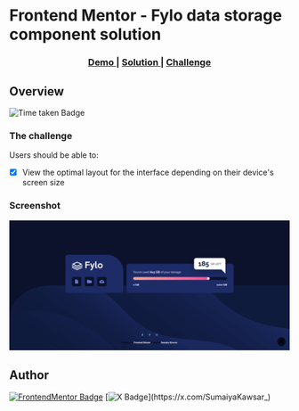 # Frontend Mentor - Fylo data storage component solution

<div align="center">
  <h3>
    <a href="https://sumaiyakawsar.github.io/frontend-mentor-challenges-using-react/#/project57">
      Demo
    </a>
    <span> | </span>
    <a href="https://github.com/sumaiyakawsar/frontend-mentor-challenges-using-react/tree/main/src/pages/57-fylo-data-storage">
      Solution
    </a>
    <span> | </span>
    <a href="https://www.frontendmentor.io/challenges/fylo-data-storage-component-1dZPRbV5n">
      Challenge
    </a>
  </h3>
</div>
 

## Overview
 ![Time taken Badge](https://img.shields.io/badge/Time_Taken-1hr_20m-6abecd?style=plastic) 

### The challenge

Users should be able to:

- [x] View the optimal layout for the interface depending on their device's screen size 


### Screenshot

![Screenshot](../homepage/images/project57-fylo-data-storage.webp)


## Author

[![FrontendMentor Badge](https://img.shields.io/badge/-_SumaiyaKawsar_-3F54A3?style=plastic&labelColor=3F54A3&logo=frontend-mentor&logoColor=white&link=https://www.frontendmentor.io/profile/sumaiyakawsar)](https://www.frontendmentor.io/profile/sumaiyakawsar) [![X Badge](https://img.shields.io/badge/-_SumaiyaKawsar_-black?style=plastic&labelColor=black&logo=X&logoColor=white&link=https://x.com/SumaiyaKawsar_)](https://x.com/SumaiyaKawsar_)
